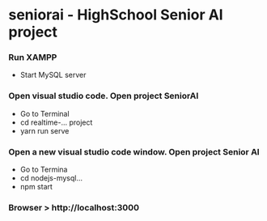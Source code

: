 # seniorai - HighSchool Senior AI project

### Run XAMPP
- Start MySQL server 
### Open visual studio code. Open project SeniorAI
- Go to Terminal
- cd realtime-... project
- yarn run serve
### Open a new visual studio code window. Open project Senior AI
- Go to Termina
- cd nodejs-mysql…
- npm start
### Browser > http://localhost:3000

